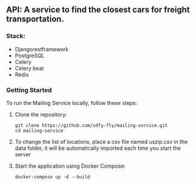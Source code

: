 ## API: A service to find the closest cars for freight transportation.

### Stack:
- Djangorestframework
- PostgreSQL 
- Celery 
- Celery beat
- Redis

### Getting Started
To run the Mailing Service locally, follow these steps:

1. Clone the repository:

   ```shell
   git clone https://github.com/sdfy-fly/mailing-service.git
   cd mailing-service
   ```
2. To change the list of locations, place a csv file named uszip.csv in the data folder, it will be automatically imported each time you start the server

3. Start the application using Docker Compose:

   ```shell
   docker-compose up -d --build
   ```